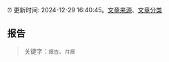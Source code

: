 :alarm_clock: 更新时间: 2024-12-29 16:40:45。[文章来源](/README.md)、[文章分类](/TAGS.md)

## 报告


> 关键字：`报告`、`月报`



